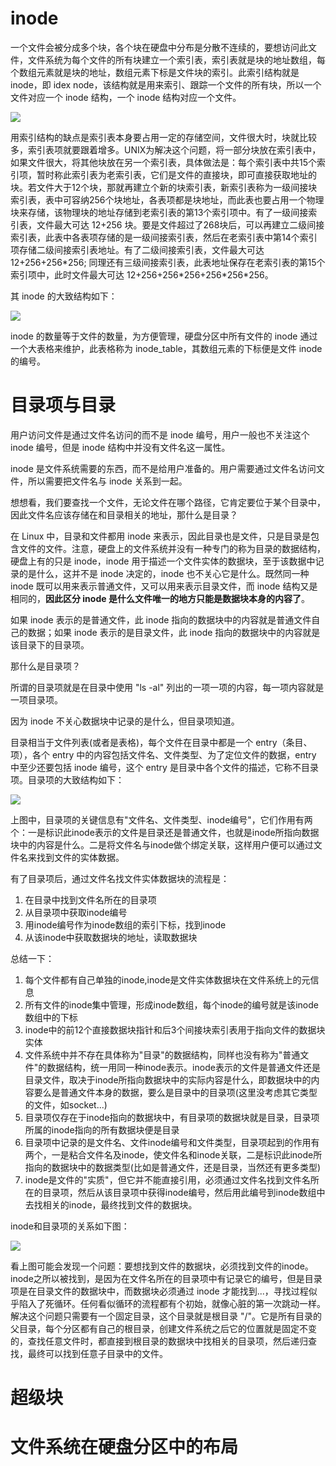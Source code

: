 # inode
一个文件会被分成多个块，各个块在硬盘中分布是分散不连续的，要想访问此文件，文件系统为每个文件的所有块建立一个索引表，索引表就是块的地址数组，每个数组元素就是块的地址，数组元素下标是文件块的索引。此索引结构就是 inode，即 idex node，该结构就是用来索引、跟踪一个文件的所有块，所以一个文件对应一个 inode 结构，一个 inode 结构对应一个文件。

![](images/Snipaste_2023-09-03_22-29-06.png)

用索引结构的缺点是索引表本身要占用一定的存储空间，文件很大时，块就比较多，索引表项就要跟着增多。UNIX为解决这个问题，将一部分块放在索引表中，如果文件很大，将其他块放在另一个索引表，具体做法是：每个索引表中共15个索引项，暂时称此索引表为老索引表，它们是文件的直接块，即可直接获取地址的块。若文件大于12个块，那就再建立个新的块索引表，新索引表称为一级间接块索引表，表中可容纳256个块地址，各表项都是块地址，而此表也要占用一个物理块来存储，该物理块的地址存储到老索引表的第13个索引项中。有了一级间接索引表，文件最大可达 12+256 块。要是文件超过了268块后，可以再建立二级间接索引表，此表中各表项存储的是一级间接索引表，然后在老索引表中第14个索引项存储二级间接索引表地址。有了二级间接索引表，文件最大可达 12+256+256\*256; 同理还有三级间接索引表，此表地址保存在老索引表的第15个索引项中，此时文件最大可达 12+256+256\*256+256\*256\*256。

其 inode 的大致结构如下：

![](images/Snipaste_2023-09-03_22-38-39.png)

inode 的数量等于文件的数量，为方便管理，硬盘分区中所有文件的 inode 通过一个大表格来维护，此表格称为 inode_table，其数组元素的下标便是文件 inode 的编号。

# 目录项与目录
用户访问文件是通过文件名访问的而不是 inode 编号，用户一般也不关注这个 inode 编号，但是 inode 结构中并没有文件名这一属性。

inode 是文件系统需要的东西，而不是给用户准备的。用户需要通过文件名访问文件，所以需要把文件名与 inode 关系到一起。

想想看，我们要查找一个文件，无论文件在哪个路径，它肯定要位于某个目录中，因此文件名应该存储在和目录相关的地址，那什么是目录？

在 Linux 中，目录和文件都用 inode 来表示，因此目录也是文件，只是目录是包含文件的文件。注意，硬盘上的文件系统并没有一种专门的称为目录的数据结构，硬盘上有的只是 inode，inode 用于描述一个文件实体的数据块，至于该数据中记录的是什么，这并不是 inode 决定的，inode 也不关心它是什么。既然同一种 inode 既可以用来表示普通文件，又可以用来表示目录文件，而 inode 结构又是相同的，**因此区分 inode 是什么文件唯一的地方只能是数据块本身的内容了**。

如果 inode 表示的是普通文件，此 inode 指向的数据块中的内容就是普通文件自己的数据；如果 inode 表示的是目录文件，此 inode 指向的数据块中的内容就是该目录下的目录项。

那什么是目录项？

所谓的目录项就是在目录中使用 "ls -al" 列出的一项一项的内容，每一项内容就是一项目录项。

因为 inode 不关心数据块中记录的是什么，但目录项知道。

目录相当于文件列表(或者是表格)，每个文件在目录中都是一个 entry（条目、项），各个 entry 中的内容包括文件名、文件类型、为了定位文件的数据，entry 中至少还要包括 inode 编号，这个 entry 是目录中各个文件的描述，它称不目录项。目录项的大致结构如下：

![](images/Snipaste_2023-09-03_23-05-32.png)

上图中，目录项的关键信息有"文件名、文件类型、inode编号"，它们作用有两个：一是标识此inode表示的文件是目录还是普通文件，也就是inode所指向数据块中的内容是什么。二是将文件名与inode做个绑定关联，这样用户便可以通过文件名来找到文件的实体数据。

有了目录项后，通过文件名找文件实体数据块的流程是：
1. 在目录中找到文件名所在的目录项
2. 从目录项中获取inode编号
3. 用inode编号作为inode数组的索引下标，找到inode
4. 从该inode中获取数据块的地址，读取数据块

总结一下：
1. 每个文件都有自己单独的inode,inode是文件实体数据块在文件系统上的元信息
2. 所有文件的inode集中管理，形成inode数组，每个inode的编号就是该inode数组中的下标
3. inode中的前12个直接数据块指针和后3个间接块索引表用于指向文件的数据块实体
4. 文件系统中并不存在具体称为"目录"的数据结构，同样也没有称为"普通文件"的数据结构，统一用同一种inode表示。inode表示的文件是普通文件还是目录文件，取决于inode所指向数据块中的实际内容是什么，即数据块中的内容要么是普通文件本身的数据，要么是目录中的目录项(这里没考虑其它类型的文件，如socket...)
5. 目录项仅存在于inode指向的数据块中，有目录项的数据块就是目录，目录项所属的inode指向的所有数据块便是目录
6. 目录项中记录的是文件名、文件inode编号和文件类型，目录项起到的作用有两个，一是粘合文件名及inode，使文件名和inode关联，二是标识此inode所指向的数据块中的数据类型(比如是普通文件，还是目录，当然还有更多类型)
7. inode是文件的"实质"，但它并不能直接引用，必须通过文件名找到文件名所在的目录项，然后从该目录项中获得inode编号，然后用此编号到inode数组中去找相关的inode，最终找到文件的数据块。

inode和目录项的关系如下图：

![](images/Snipaste_2023-09-03_23-17-29.png)

看上图可能会发现一个问题：要想找到文件的数据块，必须找到文件的inode。inode之所以被找到，是因为在文件名所在的目录项中有记录它的编号，但是目录项是在目录文件的数据块中，而数据块必须通过 inode 才能找到...，寻找过程似乎陷入了死循环。任何看似循环的流程都有个初始，就像心脏的第一次跳动一样。解决这个问题只需要有一个固定目录，这个目录就是根目录 "/"。它是所有目录的父目录，每个分区都有自己的根目录，创建文件系统之后它的位置就是固定不变的，查找任意文件时，都直接到根目录的数据块中找相关的目录项，然后递归查找，最终可以找到任意子目录中的文件。

# 超级块

# 文件系统在硬盘分区中的布局



